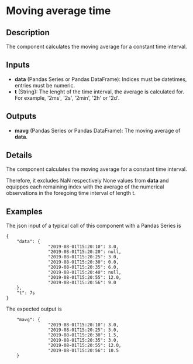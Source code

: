 # Moving average time

## Description
The component calculates the moving average for a constant time interval.

## Inputs
* **data** (Pandas Series or Pandas DataFrame): Indices must be datetimes, entries must be numeric.
* **t** (String): The lenght of the time interval, the average is calculated for. For example, '2ms', '2s', '2min', '2h' or '2d'.

## Outputs
* **mavg** (Pandas Series or Pandas DataFrame): The moving average of **data**. 

## Details
The component calculates the moving average for a constant time interval. 

Therefore, it excludes NaN respectively None values from **data** and equippes each remaining index with the average of the numerical observations in the foregoing time interval of length t.   

## Examples
The json input of a typical call of this component with a Pandas Series is
```
{
	"data": {
				"2019-08-01T15:20:10": 3.0,
				"2019-08-01T15:20:20": null,
				"2019-08-01T15:20:25": 3.0,
				"2019-08-01T15:20:30": 0.0,
				"2019-08-01T15:20:35": 6.0,
				"2019-08-01T15:20:40": null,
				"2019-08-01T15:20:55": 12.0,
				"2019-08-01T15:20:56": 9.0
	}, 
	"t": 7s
}
```
The expected output is
```
	"mavg": {
				"2019-08-01T15:20:10": 3.0,
				"2019-08-01T15:20:25": 3.0,
				"2019-08-01T15:20:30": 1.5,
				"2019-08-01T15:20:35": 3.0,
				"2019-08-01T15:20:55": 12.0,
				"2019-08-01T15:20:56": 10.5
	}
```
